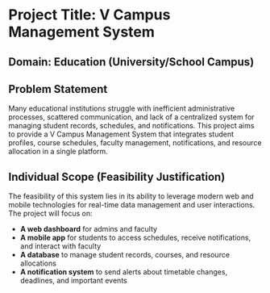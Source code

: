 # Project Title: V Campus Management System

## Domain: Education (University/School Campus)

## Problem Statement
Many educational institutions struggle with inefficient administrative processes, scattered communication, and lack of a centralized system for managing student records, schedules, and notifications. This project aims to provide a V Campus Management System that integrates student profiles, course schedules, faculty management, notifications, and resource allocation in a single platform.

## Individual Scope (Feasibility Justification)
The feasibility of this system lies in its ability to leverage modern web and mobile technologies for real-time data management and user interactions. The project will focus on:

- **A web dashboard** for admins and faculty
- **A mobile app** for students to access schedules, receive notifications, and interact with faculty
- **A database** to manage student records, courses, and resource allocations
- **A notification system** to send alerts about timetable changes, deadlines, and important events
